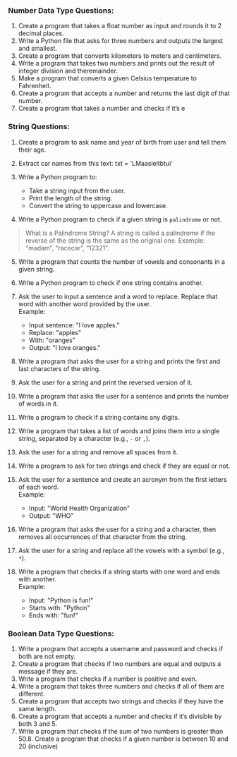 ### Number Data Type Questions:

1. Create a program that takes a float number as input and rounds it to 2 decimal places.
2. Write a Python file that asks for three numbers and outputs the largest and smallest.
3. Create a program that converts kilometers to meters and centimeters.
4. Write a program that takes two numbers and prints out the result of integer division and theremainder.
5. Make a program that converts a given Celsius temperature to Fahrenheit.
6. Create a program that accepts a number and returns the last digit of that number.
7. Create a program that takes a number and checks if it’s e

### String Questions:

1. Create a program to ask name and year of birth from user and tell them their age.

2. Extract car names from this text:
txt = 'LMaasleitbtui'

3. Write a Python program to:
   - Take a string input from the user.
   - Print the length of the string.
   - Convert the string to uppercase and lowercase.

4. Write a Python program to check if a given string is `palindrome` or not.

> What is a Palindrome String? A string is called a palindrome if the reverse of the string is the same as the original one. Example: “madam”, “racecar”, “12321”.

5. Write a program that counts the number of vowels and consonants in a given string.

6. Write a Python program to check if one string contains another.

7. Ask the user to input a sentence and a word to replace. Replace that word with another word provided by the user.  
Example:  
   - Input sentence: "I love apples."  
   - Replace: "apples"  
   - With: "oranges"  
   - Output: "I love oranges."

8. Write a program that asks the user for a string and prints the first and last characters of the string.  

9. Ask the user for a string and print the reversed version of it.

10. Write a program that asks the user for a sentence and prints the number of words in it.  

11. Write a program to check if a string contains any digits.  


12. Write a program that takes a list of words and joins them into a single string, separated by a character (e.g., `-` or `,`).  

13. Ask the user for a string and remove all spaces from it.  

14. Write a program to ask for two strings and check if they are equal or not.  

15. Ask the user for a sentence and create an acronym from the first letters of each word.  
    Example:  
    - Input: "World Health Organization"  
    - Output: "WHO"  

16. Write a program that asks the user for a string and a character, then removes all occurrences of that character from the string.  

17. Ask the user for a string and replace all the vowels with a symbol (e.g., `*`).  

18. Write a program that checks if a string starts with one word and ends with another.  
    Example:  
    - Input: "Python is fun!"  
    - Starts with: "Python"  
    - Ends with: "fun!"  


### Boolean Data Type Questions:
1. Write a program that accepts a username and password and checks if both are not empty.
2. Create a program that checks if two numbers are equal and outputs a message if they are.
3. Write a program that checks if a number is positive and even.
4. Write a program that takes three numbers and checks if all of them are different.
5. Create a program that accepts two strings and checks if they have the same length.
6. Create a program that accepts a number and checks if it’s divisible by both 3 and 5.
7. Write a program that checks if the sum of two numbers is greater than 50.8. Create a program that checks if a given number is between 10 and 20 (inclusive)